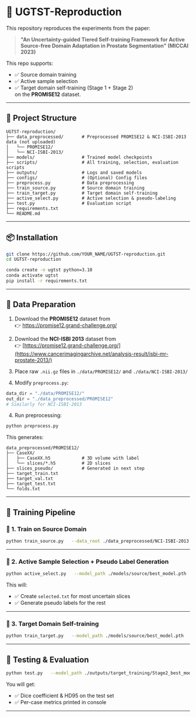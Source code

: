
# 🧬 UGTST-Reproduction

This repository reproduces the experiments from the paper:

> **"An Uncertainty-guided Tiered Self-training Framework for Active Source-free Domain Adaptation in Prostate Segmentation" (MICCAI 2023)**

This repo supports:
- ✅ Source domain training
- ✅ Active sample selection
- ✅ Target domain self-training (Stage 1 + Stage 2)  
on the **PROMISE12** dataset.

---

## 📁 Project Structure

```
UGTST-reproduction/
├── data_preprocessed/       # Preprocessed PROMISE12 & NCI-ISBI-2013 data (not uploaded)
│   └── PROMISE12/
│   └── NCI-ISBI-2013/
├── models/                  # Trained model checkpoints
├── scripts/                 # All training, selection, evaluation scripts
├── outputs/                 # Logs and saved models
├── configs/                 # (Optional) Config files
├── preprocess.py            # Data preprocessing
├── train_source.py          # Source domain training
├── train_target.py          # Target domain self-training
├── active_select.py         # Active selection & pseudo-labeling
├── test.py                  # Evaluation script
├── requirements.txt
└── README.md
```

---

## 📦 Installation

```bash
git clone https://github.com/YOUR_NAME/UGTST-reproduction.git
cd UGTST-reproduction

conda create -n ugtst python=3.10
conda activate ugtst
pip install -r requirements.txt
```

---

## 📂 Data Preparation

1. Download the **PROMISE12** dataset from  
👉 https://promise12.grand-challenge.org/
2. Download the **NCI-ISBI 2013** dataset from  
👉 [https://promise12.grand-challenge.org/](https://www.cancerimagingarchive.net/analysis-result/isbi-mr-prostate-2013/)

3. Place raw `.nii.gz` files in `./data/PROMISE12/` and `./data/NCI-ISBI-2013/`

4. Modify `preprocess.py`:
```python
data_dir = "./data/PROMISE12/"
out_dir = "./data_preprocessed/PROMISE12"
# Similarly for NCI-ISBI-2013
```

4. Run preprocessing:
```bash
python preprocess.py
```

This generates:
```
data_preprocessed/PROMISE12/
├── CaseXX/
│   ├── CaseXX.h5            # 3D volume with label
│   └── slices/*.h5          # 2D slices
├── slices_pseudo/           # Generated in next step
├── target_train.txt
├── target_val.txt
├── target_test.txt
└── folds.txt
```

---

## 🚀 Training Pipeline

### 🔹 1. Train on Source Domain

```bash
python train_source.py   --data_root ./data_preprocessed/NCI-ISBI-2013   --fold_file ./data_preprocessed/NCI-ISBI-2013/folds.txt   --save_dir ./models/source
```

---

### 🔹 2. Active Sample Selection + Pseudo Label Generation

```bash
python active_select.py   --model_path ./models/source/best_model.pth   --target_root ./data_preprocessed/PROMISE12   --save_dir ./data_preprocessed/PROMISE12/slices_pseudo   --select_ratio 0.05
```

This will:
- ✅ Create `selected.txt` for most uncertain slices
- ✅ Generate pseudo labels for the rest

---

### 🔹 3. Target Domain Self-training

```bash
python train_target.py   --model_path ./models/source/best_model.pth   --data_root ./data_preprocessed/PROMISE12   --pseudo_dir ./data_preprocessed/PROMISE12/slices_pseudo   --active_txt ./data_preprocessed/PROMISE12/slices_pseudo/selected.txt   --train_cases ./data_preprocessed/PROMISE12/target_train.txt   --val_cases ./data_preprocessed/PROMISE12/target_val.txt   --save_dir ./outputs/target_training   --epochs_stage1 50   --epochs_stage2 50
```

---

## 🧪 Testing & Evaluation

```bash
python test.py   --model_path ./outputs/target_training/Stage2_best_model.pth   --data_root ./data_preprocessed/PROMISE12   --test_list ./data_preprocessed/PROMISE12/target_test.txt
```

You will get:
- ✅ Dice coefficient & HD95 on the test set
- ✅ Per-case metrics printed in console

---


